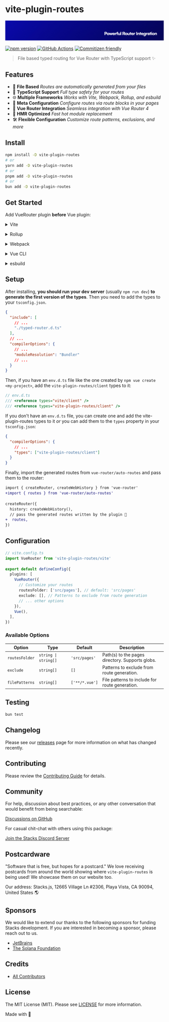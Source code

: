 # vite-plugin-routes

<p align="center"><img src=".github/art/cover.jpg" alt="Social Card of this repo"></p>

[![npm version][npm-version-src]][npm-version-href]
[![GitHub Actions][github-actions-src]][github-actions-href]
[![Commitizen friendly](https://img.shields.io/badge/commitizen-friendly-brightgreen.svg)](http://commitizen.github.io/cz-cli/)
<!-- [![npm downloads][npm-downloads-src]][npm-downloads-href] -->
<!-- [![Codecov][codecov-src]][codecov-href] -->

> File based typed routing for Vue Router with TypeScript support ✨

## Features

- 📁 **File Based** _Routes are automatically generated from your files_
- 🔄 **TypeScript Support** _Full type safety for your routes_
- 🌐 **Multiple Frameworks** _Works with Vite, Webpack, Rollup, and esbuild_
- 🎨 **Meta Configuration** _Configure routes via route blocks in your pages_
- 🔌 **Vue Router Integration** _Seamless integration with Vue Router 4_
- 📱 **HMR Optimized** _Fast hot module replacement_
- 🛠️ **Flexible Configuration** _Customize route patterns, exclusions, and more_

## Install

```bash
npm install -D vite-plugin-routes
# or
yarn add -D vite-plugin-routes
# or
pnpm add -D vite-plugin-routes
# or
bun add -D vite-plugin-routes
```

## Get Started

Add VueRouter plugin **before** Vue plugin:

<details>
<summary>Vite</summary><br>

```ts
// vite.config.ts
import VueRouter from 'vite-plugin-routes/vite'

export default defineConfig({
  plugins: [
    VueRouter({
      /* options */
    }),
    // ⚠️ Vue must be placed after VueRouter()
    Vue(),
  ],
})
```

<br></details>

<details>
<summary>Rollup</summary><br>

```ts
// rollup.config.js
import VueRouter from 'vite-plugin-routes/rollup'

export default {
  plugins: [
    VueRouter({
      /* options */
    }),
    // ⚠️ Vue must be placed after VueRouter()
    Vue(),
  ],
}
```

<br></details>

<details>
<summary>Webpack</summary><br>

```ts
// webpack.config.js
module.exports = {
  /* ... */
  plugins: [
    require('vite-plugin-routes/webpack')({
      /* options */
    }),
  ],
}
```

<br></details>

<details>
<summary>Vue CLI</summary><br>

```ts
// vue.config.js
module.exports = {
  configureWebpack: {
    plugins: [
      require('vite-plugin-routes/webpack')({
        /* options */
      }),
    ],
  },
}
```

<br></details>

<details>
<summary>esbuild</summary><br>

```ts
// esbuild.config.js
import { build } from 'esbuild'
import VueRouter from 'vite-plugin-routes/esbuild'

build({
  plugins: [VueRouter()],
})
```

<br></details>

## Setup

After installing, **you should run your dev server** (usually `npm run dev`) **to generate the first version of the types**. Then you need to add the types to your `tsconfig.json`.

```json
{
  "include": [
    // ...
    "./typed-router.d.ts"
  ],
  // ...
  "compilerOptions": {
    // ...
    "moduleResolution": "Bundler"
    // ...
  }
}
```

Then, if you have an `env.d.ts` file like the one created by `npm vue create <my-project>`, add the `vite-plugin-routes/client` types to it:

```ts
// env.d.ts
/// <reference types="vite/client" />
/// <reference types="vite-plugin-routes/client" />
```

If you don't have an `env.d.ts` file, you can create one and add the vite-plugin-routes types to it _or_ you can add them to the `types` property in your `tsconfig.json`:

```json
{
  "compilerOptions": {
    // ...
    "types": ["vite-plugin-routes/client"]
  }
}
```

Finally, import the generated routes from `vue-router/auto-routes` and pass them to the router:

```diff
import { createRouter, createWebHistory } from 'vue-router'
+import { routes } from 'vue-router/auto-routes'

createRouter({
  history: createWebHistory(),
  // pass the generated routes written by the plugin 🤖
+  routes,
})
```

## Configuration

```ts
// vite.config.ts
import VueRouter from 'vite-plugin-routes/vite'

export default defineConfig({
  plugins: [
    VueRouter({
      // Customize your routes
      routesFolder: ['src/pages'], // default: 'src/pages'
      exclude: [], // Patterns to exclude from route generation
      // ... other options
    }),
    Vue(),
  ],
})
```

### Available Options

| Option | Type | Default | Description |
|--------|------|---------|-------------|
| `routesFolder` | `string \| string[]` | `'src/pages'` | Path(s) to the pages directory. Supports globs. |
| `exclude` | `string[]` | `[]` | Patterns to exclude from route generation. |
| `filePatterns` | `string[]` | `['**/*.vue']` | File patterns to include for route generation. |

## Testing

```bash
bun test
```

## Changelog

Please see our [releases](https://github.com/stacksjs/vite-plugin-routes/releases) page for more information on what has changed recently.

## Contributing

Please review the [Contributing Guide](https://github.com/stacksjs/contributing) for details.

## Community

For help, discussion about best practices, or any other conversation that would benefit from being searchable:

[Discussions on GitHub](https://github.com/stacksjs/stacks/discussions)

For casual chit-chat with others using this package:

[Join the Stacks Discord Server](https://discord.gg/stacksjs)

## Postcardware

"Software that is free, but hopes for a postcard." We love receiving postcards from around the world showing where `vite-plugin-routes` is being used! We showcase them on our website too.

Our address: Stacks.js, 12665 Village Ln #2306, Playa Vista, CA 90094, United States 🌎

## Sponsors

We would like to extend our thanks to the following sponsors for funding Stacks development. If you are interested in becoming a sponsor, please reach out to us.

- [JetBrains](https://www.jetbrains.com/)
- [The Solana Foundation](https://solana.com/)

## Credits

- [All Contributors](https://github.com/stacksjs/vite-plugin-routes/contributors)

## License

The MIT License (MIT). Please see [LICENSE](https://github.com/stacksjs/stacks/tree/main/LICENSE.md) for more information.

Made with 💙

<!-- Badges -->
[npm-version-src]: https://img.shields.io/npm/v/vite-plugin-routes?style=flat-square
[npm-version-href]: https://npmjs.com/package/vite-plugin-routes
[github-actions-src]: https://img.shields.io/github/actions/workflow/status/stacksjs/vite-plugin-routes/ci.yml?style=flat-square&branch=main
[github-actions-href]: https://github.com/stacksjs/vite-plugin-routes/actions?query=workflow%3Aci
<!-- [npm-downloads-src]: https://img.shields.io/npm/dm/vite-plugin-routes?style=flat-square
[npm-downloads-href]: https://npmjs.com/package/vite-plugin-routes -->
<!-- [codecov-src]: https://img.shields.io/codecov/c/gh/stacksjs/vite-plugin-routes/main?style=flat-square
[codecov-href]: https://codecov.io/gh/stacksjs/vite-plugin-routes -->
